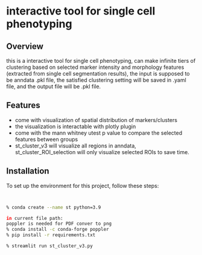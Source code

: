 
# interactive tool for single cell phenotyping

## Overview
this is a interactive tool for single cell phenotyping, can make infinite tiers of clustering based on selected marker intensity and morphology features (extracted from single cell segmentation results), the input is supposed to be anndata .pkl file, the satisfied clustering setting will be saved in .yaml file, and the output file will be .pkl file.

## Features
- come with visualization of spatial distribution of markers/clusters
- the visualization is interactable with plotly plugin
- come with the mann whitney utest p value to compare the selected features between groups
- st_cluster_v3 will visualize all regions in anndata, st_cluster_ROI_selection will only visualize selected ROIs to save time.

## Installation
To set up the environment for this project, follow these steps:
```bash


% conda create --name st python=3.9

in current file path:
poppler is needed for PDF conver to png
% conda install -c conda-forge poppler
% pip install -r requirements.txt

% streamlit run st_cluster_v3.py
